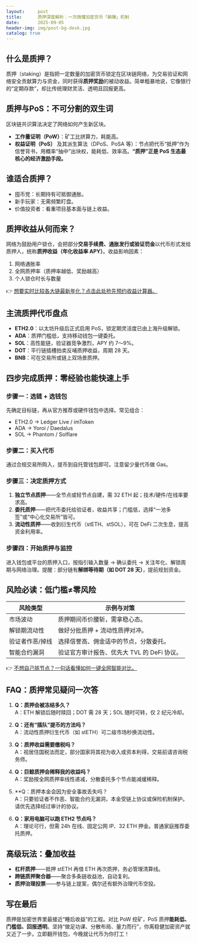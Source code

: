 ```yaml
---
layout:     post
title:      质押深度解析：一次搞懂加密货币「躺赚」机制
date:       2025-09-05
header-img: img/post-bg-desk.jpg
catalog: true
---
```


## 什么是质押？  
质押（staking）是指把一定数量的加密货币锁定在区块链网络，为交易验证和网络安全贡献算力与资金，同时获得**质押奖励**的被动收益。简单粗暴地说，它像银行的“定期存款”，却比传统理财灵活、透明且回报更高。

## 质押与PoS：不可分割的双生词  
区块链共识算法决定了网络如何产生新区块。  
- **工作量证明（PoW）**：矿工比拼算力，耗能高。  
- **权益证明（PoS）** 及其派生算法（DPoS、PoSA 等）：节点把代币“抵押”作为信誉背书，用概率“抽中”出块权，能耗低、效率高。**“质押”正是 PoS 生态最核心的经济激励手段。**

## 谁适合质押？  
- 囤币党：长期持有可抵御通胀。  
- 新手玩家：无需频繁盯盘。  
- 价值投资者：看重项目基本面与链上收益。  

## 质押收益从何而来？  
网络为鼓励用户锁仓，会把部分**交易手续费、通胀发行或验证罚金**以代币形式发给质押人，统称**质押收益（年化收益率 APY）**。收益影响因素：  
1. 网络通胀率  
2. 全网质押率（质押率越低、奖励越高）  
3. 个人锁仓时长与数量  

👉 [想要实时比较各大链最新年化？点击此处抢先预约收益计算器。](https://okxdog.com/)

## 主流质押代币盘点  
- **ETH2.0**：以太坊升级后正式启用 PoS，锁定期灵活度已由上海升级解锁。  
- **ADA**：质押门槛低，支持移动钱包一键委托。  
- **SOL**：高性能链，验证器竞争激烈，APY 约 7～9%。  
- **DOT**：平行链插槽拍卖反哺质押收益，周期 28 天。  
- **BNB**：可在交易所或链上双场景质押。  

## 四步完成质押：零经验也能快速上手

### 步骤一：选链 + 选钱包  
先确定目标链，再从官方推荐或硬件钱包中选择。常见组合：  
- ETH2.0 → Ledger Live / imToken  
- ADA → Yoroi / Daedalus  
- SOL → Phantom / Solflare  

### 步骤二：买入代币  
通过合规交易所购入，提币到自托管钱包即可。注意留少量代币做 Gas。

### 步骤三：决定质押方式  
1. **独立节点质押**——全节点或轻节点自建，需 32 ETH 起；技术/硬件/在线率要求高。  
2. **委托质押**——把代币委托给验证者，收益共享；门槛低，选择“一池多签”或“中心化交易所”皆可。  
3. **流动性质押**——收到衍生代币（stETH、stSOL），可在 DeFi 二次生息，提高资金利用率。

### 步骤四：开始质押与监控  
进入钱包或平台的质押入口，按指引输入数量 → 确认委托 → 关注年化、解锁周期与网络治理。提醒：部分链有**解绑等待期（如 DOT 28 天）**，提前规划资金。

## 风险必读：低门槛≠零风险  
| 风险类型      | 示例与对策                          |
|-------------|--------------------------------|
| 市场波动      | 质押期间币价腰斩，需拿稳心态。            |
| 解锁期流动性    | 做好分批质押 + 流动性质押对冲。            |  
| 验证者作恶/掉线 | 选择信誉高、佣金适中的节点，分散委托。        |
| 智能合约漏洞    | 验证官方审计报告、优先大 TVL 的 DeFi 协议。   |

👉 [不想自己挑节点？一句话看懂如何一键全网智能对比。](https://okxdog.com/)

## FAQ：质押常见疑问一次答
1. **Q：质押会被冻结多久？**  
   A：ETH 解锁后随时赎回；DOT 需 28 天；SOL 随时可转，仅 2 纪元冷却。

2. **Q：还有“插队”提币的方法吗？**  
   A：流动性质押衍生代币（如 stETH）可二级市场秒换流动性。

3. **Q：质押收益需要缴税吗？**  
   A：视居住国税法而定，部分国家将其视为收入或资本利得，交易前请咨询税务师。

4. **Q：巨鲸质押会稀释我的收益吗？**  
   A：奖励按全网质押率线性递减，分散委托多个节点能减缓稀释。

5. **Q：质押本金会因为安全事故丢失吗？  
   A：只要验证者不作恶、智能合约无漏洞，本金受链上协议或保险机制保护。请优先选择经过审计的协议。

6. **Q：家用电脑可以跑 ETH2 节点吗？**  
   A：理论可行，但需 24h 在线、固定公网 IP、32 ETH 押金。普通家庭推荐委托质押。

## 高级玩法：叠加收益  
- **杠杆质押**——抵押 stETH 再借 ETH 再次质押，务必管理清算线。  
- **跨链质押聚合器**——聚合多条链收益池，自动复利。  
- **质押治理投票**——参与链上提案，偶尔还有额外治理代币空投。

## 写在最后  
质押是加密世界里最接近“睡后收益”的工程。对比 PoW 挖矿，PoS 质押**能耗低、门槛低、回报透明**。坚持“做足功课、分散布局、量力而行”，你离稳健加密资产就又近了一步。立即翻开钱包，今晚就让代币为你打工！